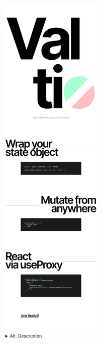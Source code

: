 ![](/readme.svg)

<details id="alt">
  <summary>
    Alt. Description
  </summary>

<div align="center">
  <h2 align="center">Valtio</h2>
  <p align="center"><code>npm i valtio</code> makes proxy-state simple</p>
</div>

### Wrap your state object

```js
import { proxy, useProxy } from 'valtio'

const state = proxy({ count: 0, text: 'hello' })
```

### Mutate from anywhere

```js
setInterval(() => {
  ++state.count
}, 1000)
```

### React via `useProxy`

```js
function Counter() {
  const snapshot = useProxy(state)
  return (
    <div>
      {snapshot.count}
      <button onClick={() => ++state.count}>+1</button>
    </div>
  )
}
```

### Subscribe from anywhere

```js
import { subscribeProxy } from 'valtio'
import globalState from './globalState';

subscribeProxy(globalState, () => {
  console.log(`globalState.count changed to ${state.count}`);
})
```

**And that's it!**

</details>
